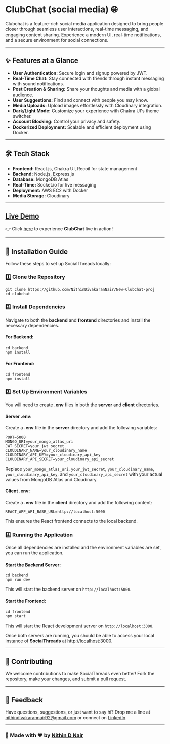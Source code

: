 
  <h1> ClubChat (social media) 🌐</h1>

  <p>Clubchat is a feature-rich social media application designed to bring people closer through seamless user interactions, real-time messaging, and engaging content sharing. Experience a modern UI, real-time notifications, and a secure environment for social connections.</p>

  <hr>

  <h2>✨ Features at a Glance</h2>
  <ul>
    <li><strong>User Authentication:</strong> Secure login and signup powered by JWT.</li>
    <li><strong>Real-Time Chat:</strong> Stay connected with friends through instant messaging with sound notifications.</li>
    <li><strong>Post Creation & Sharing:</strong> Share your thoughts and media with a global audience.</li>
    <li><strong>User Suggestions:</strong> Find and connect with people you may know.</li>
    <li><strong>Media Uploads:</strong> Upload images effortlessly with Cloudinary integration.</li>
    <li><strong>Dark/Light Mode:</strong> Customize your experience with Chakra UI's theme switcher.</li>
    <li><strong>Account Blocking:</strong> Control your privacy and safety.</li>
    <li><strong>Dockerized Deployment:</strong> Scalable and efficient deployment using Docker.</li>
  </ul>

  <hr>

  <h2>🛠️ Tech Stack</h2>
  <ul>
    <li><strong>Frontend:</strong> React.js, Chakra UI, Recoil for state management</li>
    <li><strong>Backend:</strong> Node.js, Express.js</li>
    <li><strong>Database:</strong> MongoDB Atlas</li>
    <li><strong>Real-Time:</strong> Socket.io for live messaging</li>
    <li><strong>Deployment:</strong> AWS EC2 with Docker</li>
    <li><strong>Media Storage:</strong> Cloudinary</li>
  </ul>

  <hr>

  <h2><a href="https://new-clubchat-proj.onrender.com/auth">Live Demo</a></h2>
  <p>👉 Click <a href="https://new-clubchat-proj.onrender.com/auth">here</a> to experience <strong>ClubChat</strong> live in action!</p>

  <hr>

  <h2>📖 Installation Guide</h2>

  <p>Follow these steps to set up SocialThreads locally:</p>

  <h3>1️⃣ Clone the Repository</h3>
  <pre><code>git clone https://github.com/NithinDivakaranNair/New-ClubChat-proj
cd clubchat</code></pre>

  <h3>2️⃣ Install Dependencies</h3>
  <p>Navigate to both the <strong>backend</strong> and <strong>frontend</strong> directories and install the necessary dependencies.</p>

  <h4>For Backend:</h4>
  <pre><code>cd backend
npm install</code></pre>

  <h4>For Frontend:</h4>
  <pre><code>cd frontend
npm install</code></pre>

  <h3>3️⃣ Set Up Environment Variables</h3>
  <p>You will need to create <strong>.env</strong> files in both the <strong>server</strong> and <strong>client</strong> directories.</p>

  <h4>Server <strong>.env</strong>:</h4>
  <p>Create a <strong>.env</strong> file in the <strong>server</strong> directory and add the following variables:</p>
  <pre><code>PORT=5000
MONGO_URI=your_mongo_atlas_uri
JWT_SECRET=your_jwt_secret
CLOUDINARY_NAME=your_cloudinary_name
CLOUDINARY_API_KEY=your_cloudinary_api_key
CLOUDINARY_API_SECRET=your_cloudinary_api_secret</code></pre>
  <p>Replace <code>your_mongo_atlas_uri</code>, <code>your_jwt_secret</code>, <code>your_cloudinary_name</code>, <code>your_cloudinary_api_key</code>, and <code>your_cloudinary_api_secret</code> with your actual values from MongoDB Atlas and Cloudinary.</p>

  <h4>Client <strong>.env</strong>:</h4>
  <p>Create a <strong>.env</strong> file in the <strong>client</strong> directory and add the following content:</p>
  <pre><code>REACT_APP_API_BASE_URL=http://localhost:5000</code></pre>
  <p>This ensures the React frontend connects to the local backend.</p>

  <h3>4️⃣ Running the Application</h3>
  <p>Once all dependencies are installed and the environment variables are set, you can run the application.</p>

  <h4>Start the Backend Server:</h4>
  <pre><code>cd backend
npm run dev</code></pre>
  <p>This will start the backend server on <code>http://localhost:5000</code>.</p>

  <h4>Start the Frontend:</h4>
  <pre><code>cd frontend
npm start</code></pre>
  <p>This will start the React development server on <code>http://localhost:3000</code>.</p>
  <p>Once both servers are running, you should be able to access your local instance of <strong>SocialThreads</strong> at <a href="http://localhost:3000">http://localhost:3000</a>.</p>

  <hr>

  <h2>🌟 Contributing</h2>
  <p>We welcome contributions to make SocialThreads even better! Fork the repository, make your changes, and submit a pull request.</p>

  <hr>

  <h2>💌 Feedback</h2>
  <p>Have questions, suggestions, or just want to say hi? Drop me a line at <a href="mailto:nithindivakarannair92@gmail.com">nithindivakarannair92@gmail.com</a> or connect on <a href="https://www.linkedin.com/in/nithin-d-nair-81434430a/">LinkedIn</a>.</p>

  <hr>

  <h3>🤝 Made with ❤️ by <a href="https://github.com/NithinDivakaranNair">Nithin D Nair</a></h3>


